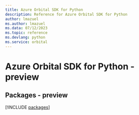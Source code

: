 ```yaml
---
title: Azure Orbital SDK for Python
description: Reference for Azure Orbital SDK for Python
author: lmazuel
ms.author: lmazuel
ms.data: 07/12/2023
ms.topic: reference
ms.devlang: python
ms.service: orbital
---
```

# Azure Orbital SDK for Python - preview
## Packages - preview
[!INCLUDE [packages](orbital-index.md)]